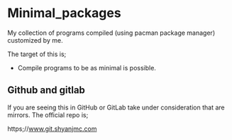 # Minimal_packages
My collection of programs compiled (using pacman package manager) customized by me.

The target of this is;
- Compile programs to be as minimal is possible.

## Github and gitlab
If you are seeing this in GitHub or GitLab take under consideration that are mirrors. The official repo is; 

https;//www.git.shyanjmc.com



